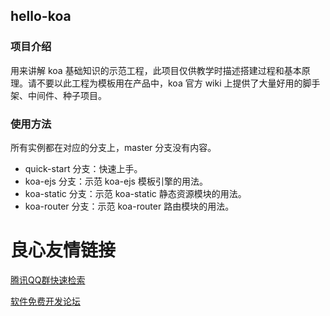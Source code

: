 ## hello-koa

### 项目介绍

用来讲解 koa 基础知识的示范工程，此项目仅供教学时描述搭建过程和基本原理。请不要以此工程为模板用在产品中，koa 官方 wiki 上提供了大量好用的脚手架、中间件、种子项目。

### 使用方法

所有实例都在对应的分支上，master 分支没有内容。

-   quick-start 分支：快速上手。
-   koa-ejs 分支：示范 koa-ejs 模板引擎的用法。
-   koa-static 分支：示范 koa-static 静态资源模块的用法。
-   koa-router 分支：示范 koa-router 路由模块的用法。


 # 良心友情链接

[腾讯QQ群快速检索](http://u.720life.cn/s/8cf73f7c)

[软件免费开发论坛](http://u.720life.cn/s/bbb01dc0)